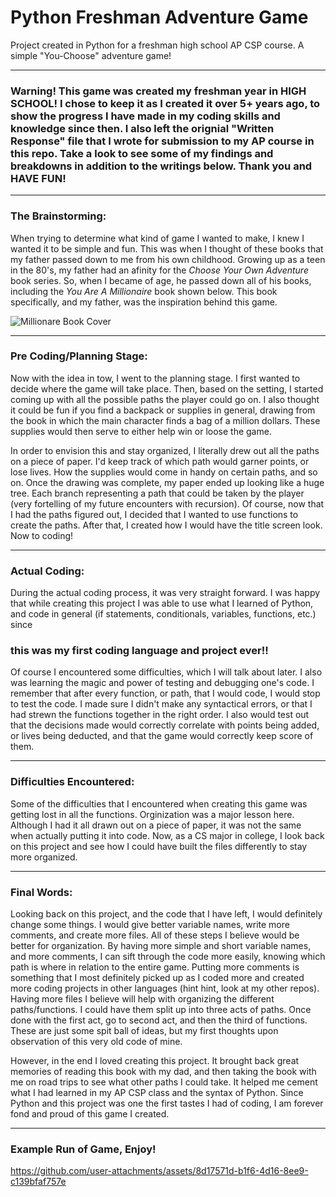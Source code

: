 # Python Freshman Adventure Game

Project created in Python for a freshman high school AP CSP course. A simple "You-Choose" adventure game!

---

### **Warning! This game was created my freshman year in HIGH SCHOOL! I chose to keep it as I created it over 5+ years ago, to show the progress I have made in my coding skills and knowledge since then. I also left the orignial "Written Response" file that I wrote for submission to my AP course in this repo. Take a look to see some of my findings and breakdowns in addition to the writings below. Thank you and HAVE FUN!**

---

### The Brainstorming:

When trying to determine what kind of game I wanted to make, I knew I wanted it to be simple and fun. This was when I thought of these books that my father passed down to me from his own childhood. Growing up as a teen in the 80's, my father had an afinity for the *Choose Your Own Adventure* book series. So, when I became of age, he passed down all of his books, including the *You Are A Millionaire* book shown below. This book specifically, and my father, was the inspiration behind this game. 


![Millionare Book Cover](https://github.com/user-attachments/assets/20af8dd0-f66f-465d-8f3c-b5c3d9204fe1)

---

### Pre Coding/Planning Stage:

Now with the idea in tow, I went to the planning stage. I first wanted to decide where the game will take place. Then, based on the setting, I started coming up with all the possible paths the player could go on. I also thought it could be fun if you find a backpack or supplies in general, drawing from the book in which the main character finds a bag of a million dollars. These supplies would then serve to either help win or loose the game.

In order to envision this and stay organized, I literally drew out all the paths on a piece of paper. I'd keep track of which path would garner points, or lose lives. How the supplies would come in handy on certain paths, and so on. Once the drawing was complete, my paper ended up looking like a huge tree. Each branch representing a path that could be taken by the player (very fortelling of my future encounters with recursion). Of course, now that I had the paths figured out, I decided that I wanted to use functions to create the paths. After that, I created how I would have the title screen look. Now to coding!

---

### Actual Coding:

During the actual coding process, it was very straight forward. I was happy that while creating this project I was able to use what I learned of Python, and code in general (if statements, conditionals, variables, functions, etc.) since 

### this was my first coding language and project ever!!

Of course I encountered some difficulties, which I will talk about later. I also was learning the magic and power of testing and debugging one's code. I remember that after every function, or path, that I would code, I would stop to test the code. I made sure I didn't make any syntactical errors, or that I had strewn the functions together in the right order. I also would test out that the decisions made would correctly correlate with points being added, or lives being deducted, and that the game would correctly keep score of them.

---

### Difficulties Encountered:

Some of the difficulties that I encountered when creating this game was getting lost in all the functions. Orginization was a major lesson here. Although I had it all drawn out on a piece of paper, it was not the same when actually putting it into code. Now, as a CS major in college, I look back on this project and see how I could have built the files differently to stay more organized.

---

### Final Words:

Looking back on this project, and the code that I have left, I would definitely change some things. I would give better variable names, write more comments, and create more files. All of these steps I believe would be better for organization. By having more simple and short variable names, and more comments, I can sift through the code more easily, knowing which path is where in relation to the entire game. Putting more comments is something that I most definitely picked up as I coded more and created more coding projects in other languages (hint hint, look at my other repos). Having more files I believe will help with organizing the different paths/functions. I could have them split up into three acts of paths. Once done with the first act, go to second act, and then the third of functions. These are just some spit ball of ideas, but my first thoughts upon observation of this very old code of mine.

However, in the end I loved creating this project. It brought back great memories of reading this book with my dad, and then taking the book with me on road trips to see what other paths I could take. It helped me cement what I had learned in my AP CSP class and the syntax of Python. Since Python and this project was one the first tastes I had of coding, I am forever fond and proud of this game I created. 

---

### Example Run of Game, Enjoy!



https://github.com/user-attachments/assets/8d17571d-b1f6-4d16-8ee9-c139bfaf757e

